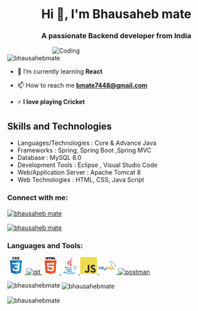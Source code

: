 <h1 align="center">Hi 👋, I'm Bhausaheb mate</h1>
<h3 align="center">A passionate Backend developer from India</h3>
<img align="right" alt="Coding" width="400" src="https://static.vecteezy.com/system/resources/thumbnails/011/868/785/original/animated-isolated-coding-specialist-window-with-typing-web-developer-looped-flat-2d-character-4k-footage-with-alpha-channel-programming-colorful-animation-for-mobile-website-social-media-video.jpg">

<p align="left"> <img src="https://komarev.com/ghpvc/?username=bhausahebmate&label=Profile%20views&color=0e75b6&style=flat" alt="bhausahebmate" /> </p>

- 🌱 I’m currently learning **React**

- 📫 How to reach me **bmate7448@gmail.com**

- ⚡ **I love playing Cricket**

## Skills and Technologies
-	Languages/Technologies : Core & Advance Java
- Frameworks : Spring, Spring Boot ,Spring MVC
- Database : MySQL 8.0
- Development Tools : Eclipse , Visual Studio Code
- Web/Application Server : Apache Tomcat 8
- Web Technologies : HTML, CSS, Java Script



<h3 align="left">Connect with me:</h3>
<p align="left">
<a href="https://www.linkedin.com/in/bhausaheb-mate" target="blank"><img align="center" src="https://raw.githubusercontent.com/rahuldkjain/github-profile-readme-generator/master/src/images/icons/Social/linked-in-alt.svg" alt="bhausaheb mate" height="30" width="40" /></a>
  
<a href="https://sites.google.com/view/bhausaheb-mate/home" target="blank"><img align="center" src="https://tse4.mm.bing.net/th?id=OIP.0LgAS_K3JViGnyoxfdl3PwHaFh&pid=Api&P=0&h=180" alt="bhausaheb mate" height="30" width="40" /></a>


</p>


<h3 align="left">Languages and Tools:</h3>
<p align="left"> <a href="https://www.w3schools.com/css/" target="_blank" rel="noreferrer"> <img src="https://raw.githubusercontent.com/devicons/devicon/master/icons/css3/css3-original-wordmark.svg" alt="css3" width="40" height="40"/> </a> <a href="https://git-scm.com/" target="_blank" rel="noreferrer"> <img src="https://www.vectorlogo.zone/logos/git-scm/git-scm-icon.svg" alt="git" width="40" height="40"/> </a> <a href="https://www.w3.org/html/" target="_blank" rel="noreferrer"> <img src="https://raw.githubusercontent.com/devicons/devicon/master/icons/html5/html5-original-wordmark.svg" alt="html5" width="40" height="40"/> </a> <a href="https://www.java.com" target="_blank" rel="noreferrer"> <img src="https://raw.githubusercontent.com/devicons/devicon/master/icons/java/java-original.svg" alt="java" width="40" height="40"/> </a> <a href="https://developer.mozilla.org/en-US/docs/Web/JavaScript" target="_blank" rel="noreferrer"> <img src="https://raw.githubusercontent.com/devicons/devicon/master/icons/javascript/javascript-original.svg" alt="javascript" width="40" height="40"/> </a> <a href="https://www.mysql.com/" target="_blank" rel="noreferrer"> <img src="https://raw.githubusercontent.com/devicons/devicon/master/icons/mysql/mysql-original-wordmark.svg" alt="mysql" width="40" height="40"/> </a> <a href="https://postman.com" target="_blank" rel="noreferrer"> <img src="https://www.vectorlogo.zone/logos/getpostman/getpostman-icon.svg" alt="postman" width="40" height="40"/> </a> </p>


<p><img align="left" src="https://github-readme-stats.vercel.app/api/top-langs?username=bhausahebmate&show_icons=true&locale=en&layout=compact" alt="bhausahebmate" /></p>


<p>&nbsp;<img align="center" src="https://github-readme-stats.vercel.app/api?username=bhausahebmate&show_icons=true&locale=en" alt="bhausahebmate" /></p>


<p><img align="center" src="https://github-readme-streak-stats.herokuapp.com/?user=bhausahebmate&" alt="bhausahebmate" /></p>

